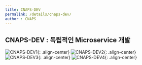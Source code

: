 ```yaml
---
title: CNAPS-DEV
permalink: /details/cnaps-dev/
author : CNAPS
---
```


## CNAPS-DEV : 독립적인 Microservice 개발

![CNAPS-DEV1](https://cnaps-skcc.github.io/assets/images/cnaps-dev1.png){: .align-center}
![CNAPS-DEV2](https://cnaps-skcc.github.io/assets/images/cnaps-dev2.png){: .align-center}
![CNAPS-DEV3](https://cnaps-skcc.github.io/assets/images/cnaps-dev3.png){: .align-center}
![CNAPS-DEV4](https://cnaps-skcc.github.io/assets/images/cnaps-dev4.png){: .align-center}
